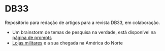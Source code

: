 # DB33
Repositório para redação de artigos para a revista DB33, em colaboração.

- Um brainstorm de temas de pesquisa na verdade, está disponível na [página de prompts](./prompts.md)
- [Lojas militares](./lojasMilitares.md) e a sua chegada na América do Norte
